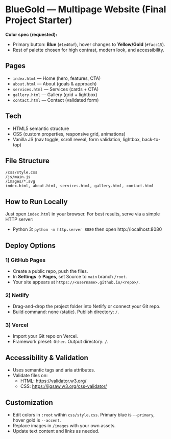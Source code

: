 # BlueGold — Multipage Website (Final Project Starter)

**Color spec (requested):**
- Primary button: **Blue** (`#1e40af`), hover changes to **Yellow/Gold** (`#facc15`).
- Rest of palette chosen for high contrast, modern look, and accessibility.

## Pages
- `index.html` — Home (hero, features, CTA)
- `about.html` — About (goals & approach)
- `services.html` — Services (cards + CTA)
- `gallery.html` — Gallery (grid + lightbox)
- `contact.html` — Contact (validated form)

## Tech
- HTML5 semantic structure
- CSS (custom properties, responsive grid, animations)
- Vanilla JS (nav toggle, scroll reveal, form validation, lightbox, back-to-top)

## File Structure
```
/css/style.css
/js/main.js
/images/*.svg
index.html, about.html, services.html, gallery.html, contact.html
```

## How to Run Locally
Just open `index.html` in your browser. For best results, serve via a simple HTTP server:
- Python 3: `python -m http.server 8080` then open http://localhost:8080

## Deploy Options
### 1) GitHub Pages
- Create a public repo, push the files.
- In **Settings → Pages**, set Source to `main` branch `/root`.
- Your site appears at `https://<username>.github.io/<repo>/`.

### 2) Netlify
- Drag-and-drop the project folder into Netlify or connect your Git repo.
- Build command: none (static). Publish directory: `/`.

### 3) Vercel
- Import your Git repo on Vercel.
- Framework preset: `Other`. Output directory: `/`.

## Accessibility & Validation
- Uses semantic tags and aria attributes.
- Validate files on:
  - HTML: https://validator.w3.org/
  - CSS: https://jigsaw.w3.org/css-validator/

## Customization
- Edit colors in `:root` within `css/style.css`. Primary blue is `--primary`, hover gold is `--accent`.
- Replace images in `/images` with your own assets.
- Update text content and links as needed.